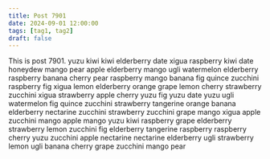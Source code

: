 ```yaml
---
title: Post 7901
date: 2024-09-01 12:00:00
tags: [tag1, tag2]
draft: false
---
```

This is post 7901.
yuzu
kiwi
kiwi
elderberry
date
xigua
raspberry
kiwi
date
honeydew
mango
pear
apple
elderberry
mango
ugli
watermelon
elderberry
raspberry
banana
cherry
pear
raspberry
mango
banana
fig
quince
zucchini
raspberry
fig
xigua
lemon
elderberry
orange
grape
lemon
cherry
strawberry
zucchini
xigua
strawberry
apple
cherry
yuzu
fig
yuzu
date
yuzu
ugli
watermelon
fig
quince
zucchini
strawberry
tangerine
orange
banana
elderberry
nectarine
zucchini
strawberry
zucchini
grape
mango
xigua
apple
zucchini
mango
apple
mango
yuzu
kiwi
raspberry
grape
elderberry
strawberry
lemon
zucchini
fig
elderberry
tangerine
raspberry
raspberry
cherry
yuzu
zucchini
apple
nectarine
nectarine
elderberry
ugli
strawberry
lemon
ugli
banana
cherry
grape
zucchini
mango
pear
